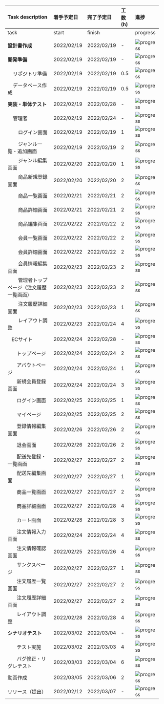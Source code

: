 | Task description                                                   | 着手予定日 | 完了予定日 | 工数(h) | 進捗                                                  |
| :----------------------------------------------------------------- | :--------- | :--------- | :------ | :---------------------------------------------------- |
| task                                                               | start      | finish     |         | progress                                              |
|                                                                    |            |            |         |                                                       |
| **設計書作成**                                                     | 2022/02/19 | 2022/02/19 | -       | ![progress](https://progress-bar.dev/100/ "progress")  |
| **開発準備**                                                       | 2022/02/19 | 2022/02/19 | -       | ![progress](https://progress-bar.dev/100/ "progress")  |
| &nbsp; &nbsp; リポジトリ準備                                       | 2022/02/19 | 2022/02/19 | 0.5     | ![progress](https://progress-bar.dev/100/ "progress") |
| &nbsp; &nbsp; データベース作成                                     | 2022/02/19 | 2022/02/19 | 0.5     | ![progress](https://progress-bar.dev/100/ "progress")   |
| **実装・単体テスト**                                               | 2022/02/19 | 2022/02/28 | -       | ![progress](https://progress-bar.dev/0/ "progress")   |
| &nbsp; &nbsp; 管理者                                               | 2022/02/19 | 2022/02/24 | -       | ![progress](https://progress-bar.dev/0/ "progress")   |
| &nbsp; &nbsp; &nbsp; &nbsp; ログイン画面                           | 2022/02/19 | 2022/02/19 | 1       | ![progress](https://progress-bar.dev/0/ "progress")   |
| &nbsp; &nbsp; &nbsp; &nbsp; ジャンル一覧・追加画面                 | 2022/02/19 | 2022/02/19 | 2       | ![progress](https://progress-bar.dev/0/ "progress")   |
| &nbsp; &nbsp; &nbsp; &nbsp; ジャンル編集画面                       | 2022/02/20 | 2022/02/20 | 1       | ![progress](https://progress-bar.dev/0/ "progress")   |
| &nbsp; &nbsp; &nbsp; &nbsp; 商品新規登録画面                       | 2022/02/20 | 2022/02/20 | 2       | ![progress](https://progress-bar.dev/0/ "progress")   |
| &nbsp; &nbsp; &nbsp; &nbsp; 商品一覧画面                           | 2022/02/21 | 2022/02/21 | 2       | ![progress](https://progress-bar.dev/0/ "progress")   |
| &nbsp; &nbsp; &nbsp; &nbsp; 商品詳細画面                           | 2022/02/21 | 2022/02/21 | 2       | ![progress](https://progress-bar.dev/0/ "progress")   |
| &nbsp; &nbsp; &nbsp; &nbsp; 商品編集画面                           | 2022/02/22 | 2022/02/22 | 2       | ![progress](https://progress-bar.dev/0/ "progress")   |
| &nbsp; &nbsp; &nbsp; &nbsp; 会員一覧画面                           | 2022/02/22 | 2022/02/22 | 2       | ![progress](https://progress-bar.dev/0/ "progress")   |
| &nbsp; &nbsp; &nbsp; &nbsp; 会員詳細画面                           | 2022/02/22 | 2022/02/22 | 2       | ![progress](https://progress-bar.dev/0/ "progress")   |
| &nbsp; &nbsp; &nbsp; &nbsp; 会員情報編集画面                       | 2022/02/23 | 2022/02/23 | 2       | ![progress](https://progress-bar.dev/0/ "progress")   |
| &nbsp; &nbsp; &nbsp; &nbsp; 管理者トップページ（注文履歴一覧画面） | 2022/02/23 | 2022/02/23 | 2       | ![progress](https://progress-bar.dev/0/ "progress")   |
| &nbsp; &nbsp; &nbsp; &nbsp; 注文履歴詳細画面                       | 2022/02/23 | 2022/02/23 | 1       | ![progress](https://progress-bar.dev/0/ "progress")   |
| &nbsp; &nbsp; &nbsp; &nbsp; レイアウト調整                         | 2022/02/23 | 2022/02/24 | 4       | ![progress](https://progress-bar.dev/0/ "progress")   |
| &nbsp;&nbsp; ECサイト                                              | 2022/02/24 | 2022/02/28 | -       | ![progress](https://progress-bar.dev/0/ "progress")   |
| &nbsp; &nbsp; &nbsp; &nbsp;トップページ                            | 2022/02/24 | 2022/02/24 | 2       | ![progress](https://progress-bar.dev/0/ "progress")   |
| &nbsp; &nbsp; &nbsp; &nbsp;アバウトページ                          | 2022/02/24 | 2022/02/24 | 1       | ![progress](https://progress-bar.dev/0/ "progress")   |
| &nbsp; &nbsp; &nbsp; &nbsp;新規会員登録画面                        | 2022/02/24 | 2022/02/24 | 3       | ![progress](https://progress-bar.dev/0/ "progress")   |
| &nbsp; &nbsp; &nbsp; &nbsp;ログイン画面                            | 2022/02/25 | 2022/02/25 | 1       | ![progress](https://progress-bar.dev/0/ "progress")   |
| &nbsp; &nbsp; &nbsp; &nbsp;マイページ                              | 2022/02/25 | 2022/02/25 | 2       | ![progress](https://progress-bar.dev/0/ "progress")   |
| &nbsp; &nbsp; &nbsp; &nbsp;登録情報編集画面                        | 2022/02/26 | 2022/02/26 | 2       | ![progress](https://progress-bar.dev/0/ "progress")   |
| &nbsp; &nbsp; &nbsp; &nbsp;退会画面                                | 2022/02/26 | 2022/02/26 | 2       | ![progress](https://progress-bar.dev/0/ "progress")   |
| &nbsp; &nbsp; &nbsp; &nbsp;配送先登録・一覧画面                    | 2022/02/27 | 2022/02/27 | 2       | ![progress](https://progress-bar.dev/0/ "progress")   |
| &nbsp; &nbsp; &nbsp; &nbsp;配送先編集画面                          | 2022/02/27 | 2022/02/27 | 1       | ![progress](https://progress-bar.dev/0/ "progress")   |
| &nbsp; &nbsp; &nbsp; &nbsp;商品一覧画面                            | 2022/02/27 | 2022/02/27 | 2       | ![progress](https://progress-bar.dev/0/ "progress")   |
| &nbsp; &nbsp; &nbsp; &nbsp;商品詳細画面                            | 2022/02/27 | 2022/02/28 | 4       | ![progress](https://progress-bar.dev/0/ "progress")   |
| &nbsp; &nbsp; &nbsp; &nbsp;カート画面                              | 2022/02/28 | 2022/02/28 | 3       | ![progress](https://progress-bar.dev/0/ "progress")   |
| &nbsp; &nbsp; &nbsp; &nbsp;注文情報入力画面                        | 2022/02/24 | 2022/02/24 | 4       | ![progress](https://progress-bar.dev/0/ "progress")   |
| &nbsp; &nbsp; &nbsp; &nbsp;注文情報確認画面                        | 2022/02/25 | 2022/02/26 | 4       | ![progress](https://progress-bar.dev/0/ "progress")   |
| &nbsp; &nbsp; &nbsp; &nbsp;サンクスページ                          | 2022/02/27 | 2022/02/27 | 1       | ![progress](https://progress-bar.dev/0/ "progress")   |
| &nbsp; &nbsp; &nbsp; &nbsp;注文履歴一覧画面                        | 2022/02/27 | 2022/02/27 | 2       | ![progress](https://progress-bar.dev/0/ "progress")   |
| &nbsp; &nbsp; &nbsp; &nbsp;注文履歴詳細画面                        | 2022/02/27 | 2022/02/27 | 2       | ![progress](https://progress-bar.dev/0/ "progress")   |
| &nbsp; &nbsp; &nbsp; &nbsp;レイアウト調整                          | 2022/02/28 | 2022/02/28 | 4       | ![progress](https://progress-bar.dev/0/ "progress")   |
| **シナリオテスト**                                                 | 2022/03/02 | 2022/03/04 | -       | ![progress](https://progress-bar.dev/0/ "progress")   |
| &nbsp; &nbsp; &nbsp; &nbsp;テスト実施                              | 2022/03/02 | 2022/03/03 | 4       | ![progress](https://progress-bar.dev/0/ "progress")   |
| &nbsp; &nbsp; &nbsp; &nbsp;バグ修正・リグレテスト                  | 2022/03/03 | 2022/03/04 | 6       | ![progress](https://progress-bar.dev/0/ "progress")   |
| 動画作成                                                           | 2022/03/05 | 2022/03/06 | 2       | ![progress](https://progress-bar.dev/0/ "progress")   |
| リリース（提出）                                                   | 2022/02/12 | 2022/03/07 | -       | ![progress](https://progress-bar.dev/0/ "progress")   |
